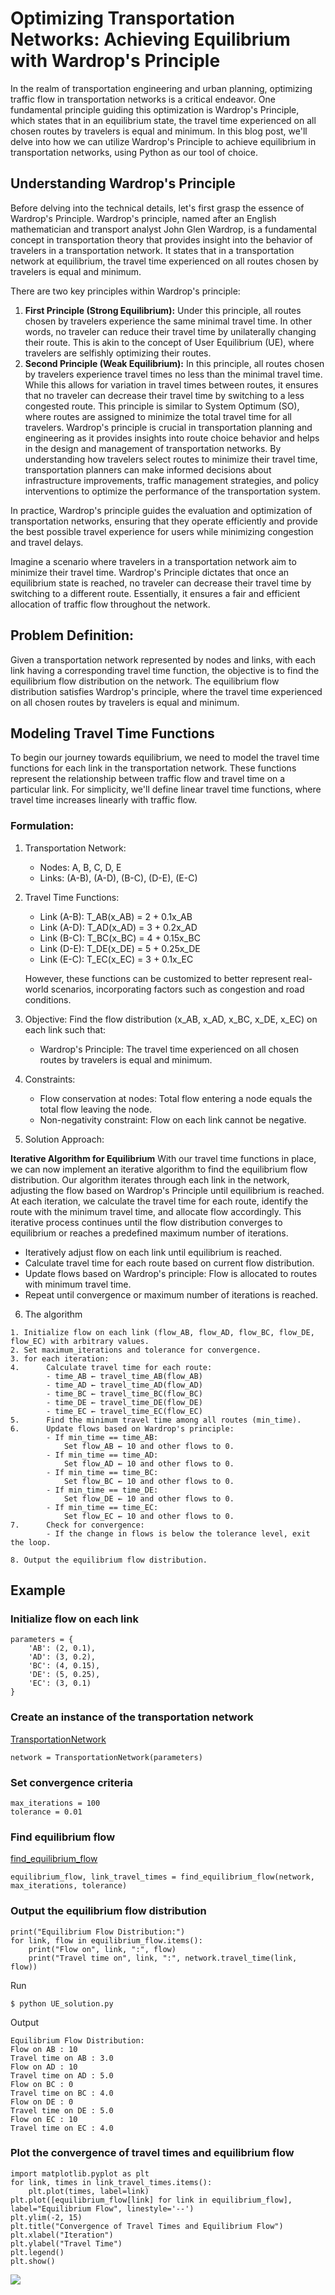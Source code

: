 # Optimizing Transportation Networks: Achieving Equilibrium with Wardrop's Principle

In the realm of transportation engineering and urban planning, optimizing traffic flow in transportation networks is a critical endeavor. One fundamental principle guiding this optimization is Wardrop's Principle, which states that in an equilibrium state, the travel time experienced on all chosen routes by travelers is equal and minimum. In this blog post, we'll delve into how we can utilize Wardrop's Principle to achieve equilibrium in transportation networks, using Python as our tool of choice.

## Understanding Wardrop's Principle
Before delving into the technical details, let's first grasp the essence of Wardrop's Principle. Wardrop's principle, named after an English mathematician and transport analyst John Glen Wardrop, is a fundamental concept in transportation theory that provides insight into the behavior of travelers in a transportation network. It states that in a transportation network at equilibrium, the travel time experienced on all routes chosen by travelers is equal and minimum.

There are two key principles within Wardrop's principle:
1. **First Principle (Strong Equilibrium):** Under this principle, all routes chosen by travelers experience the same minimal travel time. In other words, no traveler can reduce their travel time by unilaterally changing their route. This is akin to the concept of User Equilibrium (UE), where travelers are selfishly optimizing their routes.
2. **Second Principle (Weak Equilibrium):** In this principle, all routes chosen by travelers experience travel times no less than the minimal travel time. While this allows for variation in travel times between routes, it ensures that no traveler can decrease their travel time by switching to a less congested route. This principle is similar to System Optimum (SO), where routes are assigned to minimize the total travel time for all travelers.
Wardrop's principle is crucial in transportation planning and engineering as it provides insights into route choice behavior and helps in the design and management of transportation networks. By understanding how travelers select routes to minimize their travel time, transportation planners can make informed decisions about infrastructure improvements, traffic management strategies, and policy interventions to optimize the performance of the transportation system.

In practice, Wardrop's principle guides the evaluation and optimization of transportation networks, ensuring that they operate efficiently and provide the best possible travel experience for users while minimizing congestion and travel delays.

Imagine a scenario where travelers in a transportation network aim to minimize their travel time. Wardrop's Principle dictates that once an equilibrium state is reached, no traveler can decrease their travel time by switching to a different route. Essentially, it ensures a fair and efficient allocation of traffic flow throughout the network.

## Problem Definition:
Given a transportation network represented by nodes and links, with each link having a corresponding travel time function, the objective is to find the equilibrium flow distribution on the network. The equilibrium flow distribution satisfies Wardrop's principle, where the travel time experienced on all chosen routes by travelers is equal and minimum.

## Modeling Travel Time Functions
To begin our journey towards equilibrium, we need to model the travel time functions for each link in the transportation network. These functions represent the relationship between traffic flow and travel time on a particular link. For simplicity, we'll define linear travel time functions, where travel time increases linearly with traffic flow.


### Formulation:
1. Transportation Network:
   - Nodes: A, B, C, D, E
   - Links: (A-B), (A-D), (B-C), (D-E), (E-C)

2. Travel Time Functions:
   - Link (A-B): T_AB(x_AB) = 2 + 0.1x_AB
   - Link (A-D): T_AD(x_AD) = 3 + 0.2x_AD
   - Link (B-C): T_BC(x_BC) = 4 + 0.15x_BC
   - Link (D-E): T_DE(x_DE) = 5 + 0.25x_DE
   - Link (E-C): T_EC(x_EC) = 3 + 0.1x_EC

   However, these functions can be customized to better represent real-world scenarios, incorporating factors such as congestion and road conditions.

3. Objective:
   Find the flow distribution (x_AB, x_AD, x_BC, x_DE, x_EC) on each link such that:
   - Wardrop's Principle: The travel time experienced on all chosen routes by travelers is equal and minimum.

4. Constraints:
   - Flow conservation at nodes: Total flow entering a node equals the total flow leaving the node.
   - Non-negativity constraint: Flow on each link cannot be negative.

5. Solution Approach:

**Iterative Algorithm for Equilibrium**
With our travel time functions in place, we can now implement an iterative algorithm to find the equilibrium flow distribution. Our algorithm iterates through each link in the network, adjusting the flow based on Wardrop's Principle until equilibrium is reached. At each iteration, we calculate the travel time for each route, identify the route with the minimum travel time, and allocate flow accordingly. This iterative process continues until the flow distribution converges to equilibrium or reaches a predefined maximum number of iterations.

   - Iteratively adjust flow on each link until equilibrium is reached.
   - Calculate travel time for each route based on current flow distribution.
   - Update flows based on Wardrop's principle: Flow is allocated to routes with minimum travel time.
   - Repeat until convergence or maximum number of iterations is reached.


6. The algorithm
```
1. Initialize flow on each link (flow_AB, flow_AD, flow_BC, flow_DE, flow_EC) with arbitrary values.
2. Set maximum_iterations and tolerance for convergence.
3. for each iteration:
4.      Calculate travel time for each route:
        - time_AB ← travel_time_AB(flow_AB)
        - time_AD ← travel_time_AD(flow_AD)
        - time_BC ← travel_time_BC(flow_BC)
        - time_DE ← travel_time_DE(flow_DE)
        - time_EC ← travel_time_EC(flow_EC)
5.      Find the minimum travel time among all routes (min_time).
6.      Update flows based on Wardrop's principle:
        - If min_time == time_AB:
            Set flow_AB ← 10 and other flows to 0.
        - If min_time == time_AD:
            Set flow_AD ← 10 and other flows to 0.
        - If min_time == time_BC:
            Set flow_BC ← 10 and other flows to 0.
        - If min_time == time_DE:
            Set flow_DE ← 10 and other flows to 0.
        - If min_time == time_EC:
            Set flow_EC ← 10 and other flows to 0.
7.      Check for convergence:
        - If the change in flows is below the tolerance level, exit the loop.
    
8. Output the equilibrium flow distribution.
```
## Example
### Initialize flow on each link
```
parameters = {
    'AB': (2, 0.1),
    'AD': (3, 0.2),
    'BC': (4, 0.15),
    'DE': (5, 0.25),
    'EC': (3, 0.1)
}
```
### Create an instance of the transportation network

[TransportationNetwork](./UE_solution.py)
```
network = TransportationNetwork(parameters)
```
### Set convergence criteria
```
max_iterations = 100
tolerance = 0.01
```

### Find equilibrium flow

[find_equilibrium_flow](./UE_solution.py)
```
equilibrium_flow, link_travel_times = find_equilibrium_flow(network, max_iterations, tolerance)
```

### Output the equilibrium flow distribution
```
print("Equilibrium Flow Distribution:")
for link, flow in equilibrium_flow.items():
    print("Flow on", link, ":", flow)
    print("Travel time on", link, ":", network.travel_time(link, flow))
```
Run
```
$ python UE_solution.py
```
Output
```
Equilibrium Flow Distribution:
Flow on AB : 10
Travel time on AB : 3.0
Flow on AD : 10
Travel time on AD : 5.0
Flow on BC : 0
Travel time on BC : 4.0
Flow on DE : 0
Travel time on DE : 5.0
Flow on EC : 10
Travel time on EC : 4.0
```

### Plot the convergence of travel times and equilibrium flow

```
import matplotlib.pyplot as plt
for link, times in link_travel_times.items():
    plt.plot(times, label=link)
plt.plot([equilibrium_flow[link] for link in equilibrium_flow], label="Equilibrium Flow", linestyle='--')
plt.ylim(-2, 15)
plt.title("Convergence of Travel Times and Equilibrium Flow")
plt.xlabel("Iteration")
plt.ylabel("Travel Time")
plt.legend()
plt.show()
```
<img src="ue_1.png">